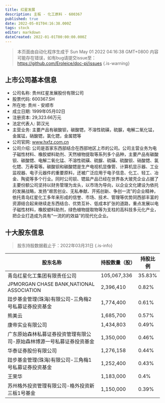 ```yaml
---
title: 红星发展
description: 主板 - 化工原料 - 600367
published: true
date: 2022-05-01T04:16:38.000Z
tags: stock
editor: markdown
dateCreated: 2022-01-01T00:00:00.000Z
---
```


> 本页面由自动化程序生成于 Sun May 01 2022 04:16:38 GMT+0800
> 内容可能存在错误，如有bug请提交issue至：https://github.com/Eroleice/doc-pi/issues
{.is-warning}

## 上市公司基本信息
- 公司名称: 贵州红星发展股份有限公司
- 股票代码: 600367.SH
- 所在地: 贵州 - 安顺市
- 成立日期: 1999年05月02日
- 注册资本: 29,323.66万元
- 法定代表人: 郭汉光
- 主营业务: 主要产品有碳酸钡，碳酸锶，不溶性硫磺，硫脲，电解二氧化锰，金属锰，硝酸锶，氯化锶，金属锶等
- 公司官网: www.hxfz.com.cn
- 公司介绍: 公司是首家东西部结合在西部地区上市的公司。公司主营业务为电子磁性材料、橡胶塑料助剂、天然植物提取等系列多个品种，主要产品有碳酸钡、碳酸锶、电解二氧化锰、不溶性硫磺、硫脲、硫磺、硫酸钡、硝酸锶、氯化锶、万寿菊等。碳酸钡和碳酸锶是生产电视机显像管、计算机显示器、工业监视器、电子元器件的重要原料，还被广泛应用于电子信息、化工、轻工、冶金、陶瓷等多个行业。同时公司钡、锶盐产品已经在世界各大玻壳企业占据了主要份额公司坚持以财务管理为龙头，以市场为导向，以企业文化建设为依托的发展战略，发扬“艰苦创业、无私奉献、开拓创新、争创一流”的企业精神，依托青岛红星化工多年来形成的信誉、市场、技术、管理等优势同西部丰富的资源结合起来继续走东西结合、优势互补、低成本扩张的道路，重点发展以电子磁性材料，橡胶塑料助剂，绿色植物提取物等为支柱的高科技多元化产业，把企业打造成为具有“一流的的效益”的现代化企业。


## 十大股东信息
> 股东持股数据截止于：2022年03月31日
{.is-info}

| 股东名称 | 持股数量（股） | 持股比例 |
| --- | --- | --- |
| 青岛红星化工集团有限责任公司 | 105,067,336 | 35.83% |
| JPMORGAN CHASE BANK,NATIONAL ASSOCIATION | 2,396,410 | 0.82% |
| 跬步基金管理(珠海)有限公司-三角梅2号私募证券投资基金 | 1,774,400 | 0.61% |
| 熊美云 | 1,685,700 | 0.57% |
| 康帝实业有限公司 | 1,434,803 | 0.49% |
| 广东原始森林私募证券投资管理有限公司-原始森林博源一号私募证券投资基金 | 1,350,000 | 0.46% |
| 华泰证券股份有限公司 | 1,276,158 | 0.44% |
| 跬步基金管理(珠海)有限公司-三角梅1号私募证券投资基金 | 1,252,400 | 0.43% |
| 王荣华 | 1,183,000 | 0.4% |
| 苏州格外投资管理有限公司-格外投资新三板1号基金 | 1,150,000 | 0.39% |




